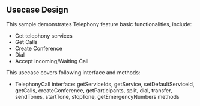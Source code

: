 ## Usecase Design

This sample demonstrates Telephony feature basic functionalities, include:

* Get telephony services
* Get Calls
* Create Conference
* Dial
* Accept Incoming/Waiting Call

This usecase covers following interface and methods:

* TelephonyCall interface: getServiceIds, getService, setDefaultServiceId, getCalls, createConference, getParticipants, split, dial, transfer, sendTones, startTone, stopTone, getEmergencyNumbers methods

